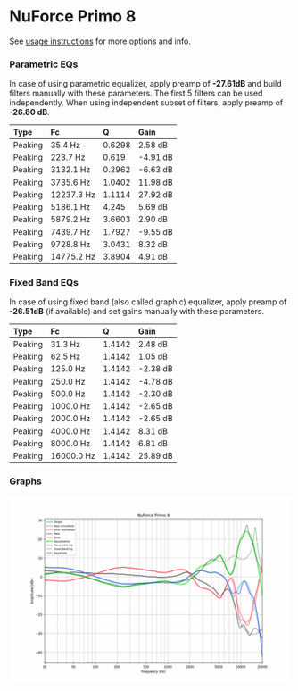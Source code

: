 # NuForce Primo 8
See [usage instructions](https://github.com/jaakkopasanen/AutoEq#usage) for more options and info.

### Parametric EQs
In case of using parametric equalizer, apply preamp of **-27.61dB** and build filters manually
with these parameters. The first 5 filters can be used independently.
When using independent subset of filters, apply preamp of **-26.80 dB**.

| Type    | Fc         |      Q | Gain     |
|:--------|:-----------|:-------|:---------|
| Peaking | 35.4 Hz    | 0.6298 | 2.58 dB  |
| Peaking | 223.7 Hz   | 0.619  | -4.91 dB |
| Peaking | 3132.1 Hz  | 0.2962 | -6.63 dB |
| Peaking | 3735.6 Hz  | 1.0402 | 11.98 dB |
| Peaking | 12237.3 Hz | 1.1114 | 27.92 dB |
| Peaking | 5186.1 Hz  | 4.245  | 5.69 dB  |
| Peaking | 5879.2 Hz  | 3.6603 | 2.90 dB  |
| Peaking | 7439.7 Hz  | 1.7927 | -9.55 dB |
| Peaking | 9728.8 Hz  | 3.0431 | 8.32 dB  |
| Peaking | 14775.2 Hz | 3.8904 | 4.91 dB  |

### Fixed Band EQs
In case of using fixed band (also called graphic) equalizer, apply preamp of **-26.51dB**
(if available) and set gains manually with these parameters.

| Type    | Fc         |      Q | Gain     |
|:--------|:-----------|:-------|:---------|
| Peaking | 31.3 Hz    | 1.4142 | 2.48 dB  |
| Peaking | 62.5 Hz    | 1.4142 | 1.05 dB  |
| Peaking | 125.0 Hz   | 1.4142 | -2.38 dB |
| Peaking | 250.0 Hz   | 1.4142 | -4.78 dB |
| Peaking | 500.0 Hz   | 1.4142 | -2.30 dB |
| Peaking | 1000.0 Hz  | 1.4142 | -2.65 dB |
| Peaking | 2000.0 Hz  | 1.4142 | -2.65 dB |
| Peaking | 4000.0 Hz  | 1.4142 | 8.31 dB  |
| Peaking | 8000.0 Hz  | 1.4142 | 6.81 dB  |
| Peaking | 16000.0 Hz | 1.4142 | 25.89 dB |

### Graphs
![](./NuForce%20Primo%208.png)